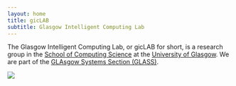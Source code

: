 ```yaml
---
layout: home
title: gicLAB
subtitle: Glasgow Intelligent Computing Lab
---
```


The Glasgow Intelligent Computing Lab, or gicLAB for short, is a research group in the [School of Computing Science](https://www.gla.ac.uk/schools/computing/) at the [University of Glasgow](https://www.gla.ac.uk/).  We are part of the [GLAsgow Systems Section (GLASS)](https://www.gla.ac.uk/schools/computing/research/researchsections/systems-section/#overview).

<img src="../assets/img/glasgow_logo.png">
